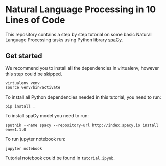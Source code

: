 # Natural Language Processing in 10 Lines of Code

This repository contains a step by step tutorial on some basic Natural Language Processing tasks using Python library
 [spaCy](http://spacy.io/).

## Get started
We recommend you to install all the dependencies in virtualenv, however this step could be skipped.

    virtualenv venv
    source venv/bin/activate

To install all Python dependencies needed in this tutorial, you need to run:

    pip install .

To install spaCy model you need to run:

    sputnik --name spacy --repository-url http://index.spacy.io install en==1.1.0

To run jupyter notebook run:

    jupyter notebook

Tutorial notebook could be found in `tutorial.ipynb`.
